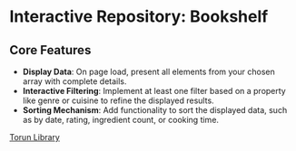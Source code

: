 # Interactive Repository: Bookshelf


## Core Features

- **Display Data**: On page load, present all elements from your chosen array with complete details.
- **Interactive Filtering**: Implement at least one filter based on a property like genre or cuisine to refine the displayed results.
- **Sorting Mechanism**: Add functionality to sort the displayed data, such as by date, rating, ingredient count, or cooking time.


[Torun Library](https://torunlibrary.netlify.app)
